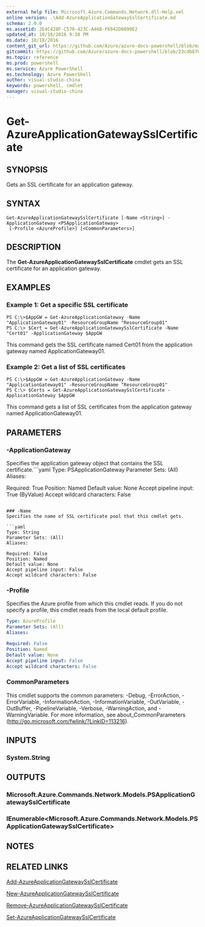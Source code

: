 ```yaml
---
external help file: Microsoft.Azure.Commands.Network.dll-Help.xml
online version: .\Add-AzureApplicationGatewaySslCertificate.md
schema: 2.0.0
ms.assetid: 2E4C428F-C570-423C-A46B-F6942D6090E2
updated_at: 10/18/2016 9:38 PM
ms.date: 10/18/2016
content_git_url: https://github.com/Azure/azure-docs-powershell/blob/master/azureps-cmdlets-docs/ResourceManager/AzureRM.Network/v0.9.8/Get-AzureApplicationGatewaySslCertificate.md
gitcommit: https://github.com/Azure/azure-docs-powershell/blob/23cdb8705d4ab9807c0e21b238f3b134a7d49c7d/azureps-cmdlets-docs/ResourceManager/AzureRM.Network/v0.9.8/Get-AzureApplicationGatewaySslCertificate.md
ms.topic: reference
ms.prod: powershell
ms.service: Azure PowerShell
ms.technology: Azure PowerShell
author: visual-studio-china
keywords: powershell, cmdlet
manager: visual-studio-china
---
```


# Get-AzureApplicationGatewaySslCertificate

## SYNOPSIS
Gets an SSL certificate for an application gateway.

## SYNTAX

```
Get-AzureApplicationGatewaySslCertificate [-Name <String>] -ApplicationGateway <PSApplicationGateway>
 [-Profile <AzureProfile>] [<CommonParameters>]
```

## DESCRIPTION
The **Get-AzureApplicationGatewaySslCertificate** cmdlet gets an SSL certificate for an application gateway.

## EXAMPLES

### Example 1: Get a specific SSL certificate
```
PS C:\>$AppGW = Get-AzureApplicationGateway -Name "ApplicationGateway01" -ResourceGroupName "ResourceGroup01"
PS C:\> $Cert = Get-AzureApplicationGatewaySslCertificate -Name "Cert01" -ApplicationGateway $AppGW
```

This command gets the SSL certificate named Cert01 from the application gateway named ApplicationGateway01.

### Example 2: Get a list of SSL certificates
```
PS C:\>$AppGW = Get-AzureApplicationGateway -Name "ApplicationGateway01" -ResourceGroupName "ResourceGroup01"
PS C:\> $Certs = Get-AzureApplicationGatewaySslCertificate -ApplicationGateway $AppGW
```

This command gets a list of SSL certificates from the application gateway named ApplicationGateway01.

## PARAMETERS

### -ApplicationGateway
Specifies the application gateway object that contains the SSL certificate.```yaml
Type: PSApplicationGateway
Parameter Sets: (All)
Aliases: 

Required: True
Position: Named
Default value: None
Accept pipeline input: True (ByValue)
Accept wildcard characters: False
```

### -Name
Specifies the name of SSL certificate pool that this cmdlet gets.

```yaml
Type: String
Parameter Sets: (All)
Aliases: 

Required: False
Position: Named
Default value: None
Accept pipeline input: False
Accept wildcard characters: False
```

### -Profile
Specifies the Azure profile from which this cmdlet reads.
If you do not specify a profile, this cmdlet reads from the local default profile.

```yaml
Type: AzureProfile
Parameter Sets: (All)
Aliases: 

Required: False
Position: Named
Default value: None
Accept pipeline input: False
Accept wildcard characters: False
```

### CommonParameters
This cmdlet supports the common parameters: -Debug, -ErrorAction, -ErrorVariable, -InformationAction, -InformationVariable, -OutVariable, -OutBuffer, -PipelineVariable, -Verbose, -WarningAction, and -WarningVariable. For more information, see about_CommonParameters (http://go.microsoft.com/fwlink/?LinkID=113216).

## INPUTS

### System.String

## OUTPUTS

### Microsoft.Azure.Commands.Network.Models.PSApplicationGatewaySslCertificate

### IEnumerable<Microsoft.Azure.Commands.Network.Models.PSApplicationGatewaySslCertificate>

## NOTES

## RELATED LINKS

[Add-AzureApplicationGatewaySslCertificate](.\Add-AzureApplicationGatewaySslCertificate.md)

[New-AzureApplicationGatewaySslCertificate](.\New-AzureApplicationGatewaySslCertificate.md)

[Remove-AzureApplicationGatewaySslCertificate](.\Remove-AzureApplicationGatewaySslCertificate.md)

[Set-AzureApplicationGatewaySslCertificate](.\Set-AzureApplicationGatewaySslCertificate.md)


